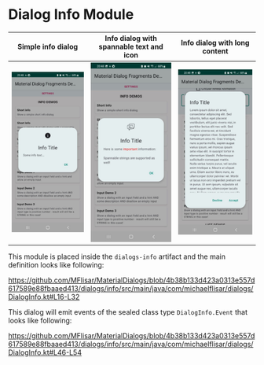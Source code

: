 # Dialog Info Module

| Simple info dialog  | Info dialog with spannable text and icon | Info dialog with long content |
| :---: | :---: | :---: |
| ![Dialog](../images/dialog_info1.jpg?raw=true "Dialog") | ![Dialog](../images/dialog_info2.jpg?raw=true "Dialog") | ![Dialog](../images/dialog_info3.jpg?raw=true "Dialog") |

This module is placed inside the `dialogs-info` artifact and the main definition looks like following:

https://github.com/MFlisar/MaterialDialogs/blob/4b38b133d423a0313e557d617589e88fbaaed413/dialogs/info/src/main/java/com/michaelflisar/dialogs/DialogInfo.kt#L16-L32

This dialog will emit events of the sealed class type `DialogInfo.Event` that looks like following:

https://github.com/MFlisar/MaterialDialogs/blob/4b38b133d423a0313e557d617589e88fbaaed413/dialogs/info/src/main/java/com/michaelflisar/dialogs/DialogInfo.kt#L46-L54
